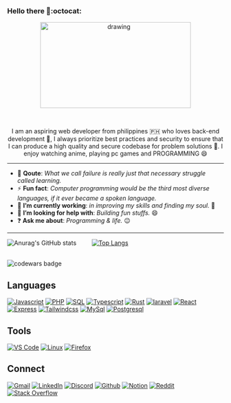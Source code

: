 


### Hello there 👋:octocat:



<p align="center">
  <img src="https://octodex.github.com/images/nyantocat.gif" alt="drawing" width="350" height="200"/>
</p>

<br>

<p align="center">
I am an aspiring web developer from philippines 🇵🇭 who loves back-end development 💪, I always prioritize best practices and security to ensure that I can produce a high quality and secure codebase for problem solutions 🥰. I enjoy watching anime, playing pc games and PROGRAMMING 😄
<p>

<hr>

- :muscle: **Qoute**: _What we call failure is really just that necessary struggle called learning._
- :zap: **Fun fact**: _Computer programming would be the third most diverse languages, if it ever became a spoken language._
- :telescope: **I’m currently working**: _in improving my skills and finding my soul._ 🥅
- :two_men_holding_hands: **I’m looking for help with**: _Building fun stuffs._ 😄
- :question: **Ask me about**: _Programming & life._ 😉

<hr />


![Anurag's GitHub stats](https://github-readme-stats.vercel.app/api?username=zerexei&show_icons=true&theme=radical&hide_border=true&custom_title=Zerexei's+Github+stats)
&emsp;&emsp;
[![Top Langs](https://github-readme-stats.vercel.app/api/top-langs/?username=zerexei&layout=compact&theme=radical&hide_border=true)](https://github.com/anuraghazra/github-readme-stats)

<br />

<img src="https://www.codewars.com/users/angeloarcillas64/badges/large" alt="codewars badge" />

## Languages
[![Javascript](https://img.shields.io/badge/javascript-edd91d?style=for-the-badge&logo=javascript&logoColor=black)](#)
[![PHP](https://img.shields.io/badge/php-8892bf?style=for-the-badge&logo=php&logoColor=white)](#)
[![SQL](https://img.shields.io/badge/sql-2075b8?style=for-the-badge&logo=amazon-dynamodb&logoColor=white)](#)
[![Typescript](https://img.shields.io/badge/typescript-3178c6?style=for-the-badge&logo=typescript&logoColor=white)](#)
[![Rust](https://img.shields.io/badge/rust-000?style=for-the-badge&logo=rust&logoColor=white)](#)
[![laravel](https://img.shields.io/badge/laravel-ff2d20?style=for-the-badge&logo=laravel&logoColor=white)](#)
[![React](https://img.shields.io/badge/react-61dafb?style=for-the-badge&logo=react&logoColor=black)](#)
[![Express](https://img.shields.io/badge/express-fff?style=for-the-badge&logo=express&logoColor=black)](#)
[![Tailwindcss](https://img.shields.io/badge/tailwindcss-06b6d4?style=for-the-badge&logo=tailwind-css&logoColor=white)](#)
[![MySql](https://img.shields.io/badge/mysql-00748d?style=for-the-badge&logo=mysql&logoColor=white)](#)
[![Postgresql](https://img.shields.io/badge/postgresql-336791?style=for-the-badge&logo=postgresql&logoColor=white)](#)

## Tools
[![VS Code](https://img.shields.io/badge/vs%20code-22a7f2?style=for-the-badge&logo=visual-studio-code&logoColor=white)](#)
[![Linux](https://img.shields.io/badge/linux-000?style=for-the-badge&logo=linux&logoColor=white)](#)
[![Firefox](https://img.shields.io/badge/firefox-ff4d34?style=for-the-badge&logo=firefox&logoColor=white)](#)

## Connect
[![Gmail](https://img.shields.io/badge/gmail-D93025?style=for-the-badge&logo=gmail&logoColor=white)](https://mail.google.com?tf=cm&to=angeloarcillas64@gmail.com)
[![LinkedIn](https://img.shields.io/badge/linkedin-0A66C2?style=for-the-badge&logo=linkedin&logoColor=white)](https://github.com/zerexei)
[![Discord](https://img.shields.io/badge/discord-7289DA?style=for-the-badge&logo=discord&logoColor=white)](https://discord.com/users/743835873287733249)
[![Github](https://img.shields.io/badge/github-161B22?style=for-the-badge&logo=github&logoColor=white)](https://github.com/zerexei)
[![Notion](https://img.shields.io/badge/notion-FFF?style=for-the-badge&logo=notion&logoColor=black)](www.notion.so/zerexei)
[![Reddit](https://img.shields.io/badge/reddit-FF4300?style=for-the-badge&logo=reddit&logoColor=white)](https://github.com/zerexei)
[![Stack Overflow](https://img.shields.io/badge/stack%20overflow-ec7c22?style=for-the-badge&logo=stack-overflow&logoColor=white)](https://github.com/zerexei)
